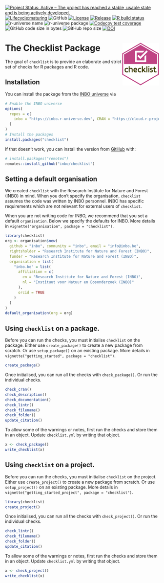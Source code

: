 
<!-- README.md is generated from README.Rmd. Please edit that file -->
<!-- badges: start -->

[![Project Status: Active – The project has reached a stable, usable
state and is being actively
developed.](https://www.repostatus.org/badges/latest/active.svg)](https://www.repostatus.org/#active)
[![Lifecycle:maturing](https://img.shields.io/badge/lifecycle-maturing-blue.svg)](https://lifecycle.r-lib.org/articles/stages.html#maturing-1)
![GitHub](https://img.shields.io/github/license/inbo/checklist)
[![License](https://img.shields.io/badge/license-GPL--3-blue.svg?style=flat)](https://www.gnu.org/licenses/gpl-3.0.html)
[![Release](https://img.shields.io/github/release/inbo/checklist.svg)](https://github.com/inbo/checklist/releases)
[![R build
status](https://github.com/inbo/checklist/workflows/check%20package%20on%20main/badge.svg)](https://github.com/inbo/checklist/actions)
![r-universe
name](https://inbo.r-universe.dev/badges/:name?color=c04384)
![r-universe package](https://inbo.r-universe.dev/badges/checklist)
[![Codecov test
coverage](https://codecov.io/gh/inbo/checklist/branch/main/graph/badge.svg)](https://app.codecov.io/gh/inbo/checklist?branch=main)
![GitHub code size in
bytes](https://img.shields.io/github/languages/code-size/inbo/checklist.svg)
![GitHub repo
size](https://img.shields.io/github/repo-size/inbo/checklist.svg)
[![DOI](https://zenodo.org/badge/DOI/10.5281/zenodo.4028303.svg)](https://doi.org/10.5281/zenodo.4028303)
<!-- badges: end -->

# The Checklist Package <img src="man/figures/logo.svg" align="right" alt="A hexagon with the word checklist" width="120" />

The goal of `checklist` is to provide an elaborate and strict set of
checks for R packages and R code.

## Installation

You can install the package from the [INBO
universe](https://inbo.r-universe.dev/builds) via

``` r
# Enable the INBO universe
options(
  repos = c(
    inbo = "https://inbo.r-universe.dev", CRAN = "https://cloud.r-project.org"
  )
)
# Install the packages
install.packages("checklist")
```

If that doesn’t work, you can install the version from
[GitHub](https://github.com/inbo/checklist/) with:

``` r
# install.packages("remotes")
remotes::install_github("inbo/checklist")
```

## Setting a default organisation

We created `checklist` with the Research Institute for Nature and Forest
(INBO) in mind. When you don’t specify the organisation, `checklist`
assumes the code was written by INBO personnel. INBO has specific
requirements which are not relevant for external users of `checklist`.

When you are not writing code for INBO, we recommend that you set a
default `organisation`. Below we specify the defaults for INBO. More
details in `vignette("organisation", package = "checklist")`.

``` r
library(checklist)
org <- organisation$new(
  github = "inbo", community = "inbo", email = "info@inbo.be",
  rightsholder = "Research Institute for Nature and Forest (INBO)",
  funder = "Research Institute for Nature and Forest (INBO)",
  organisation = list(
    "inbo.be" = list(
      affiliation = c(
        en = "Research Institute for Nature and Forest (INBO)",
        nl = "Instituut voor Natuur en Bosonderzoek (INBO)"
      ),
      orcid = TRUE
    ) 
  )
)
default_organisation(org = org)
```

## Using `checklist` on a package.

Before you can run the checks, you must initialise `checklist` on the
package. Either use `create_package()` to create a new package from
scratch. Or use `setup_package()` on an existing package. More details
in `vignette("getting_started", package = "checklist")`.

``` r
create_package()
```

Once initialised, you can run all the checks with `check_package()`. Or
run the individual checks.

``` r
check_cran()
check_description()
check_documentation()
check_lintr()
check_filename()
check_folder()
update_citation()
```

To allow some of the warnings or notes, first run the checks and store
them in an object. Update `checklist.yml` by writing that object.

``` r
x <- check_package()
write_checklist(x)
```

## Using `checklist` on a project.

Before you can run the checks, you must initialise `checklist` on the
project. Either use `create_project()` to create a new package from
scratch. Or use `setup_project()` on an existing package. More details
in `vignette("getting_started_project", package = "checklist")`.

``` r
library(checklist)
create_project()
```

Once initialised, you can run all the checks with `check_project()`. Or
run the individual checks.

``` r
check_lintr()
check_filename()
check_folder()
update_citation()
```

To allow some of the warnings or notes, first run the checks and store
them in an object. Update `checklist.yml` by writing that object.

``` r
x <- check_project()
write_checklist(x)
```
